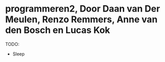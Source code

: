 # programmeren2, Door Daan van Der Meulen, Renzo Remmers, Anne van den Bosch en Lucas Kok

TODO:
- Sleep
